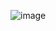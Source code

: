![image](https://user-images.githubusercontent.com/88557305/226066503-afa5e304-da84-45e5-b4cf-00f032e2fa19.png)
